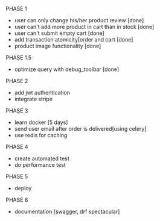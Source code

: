 PHASE 1
- user can only change his/her product review [done]
- user can't add more product in cart than in stock [done]
- user can't submit empty cart [done]
- add transaction atomicity[order and cart [done]
- product image functionality [done]

PHASE 1.5
- optimize query with debug_toolbar [done]
  
PHASE 2
- add jwt authentication
- integrate stripe

PHASE 3
- learn docker [5 days]
- send user email after order is delivered[using celery]
- use redis for caching

PHASE 4
- create automated test
- do performance test

PHASE 5
- deploy

PHASE 6
- documentation [swagger, drf spectacular]

